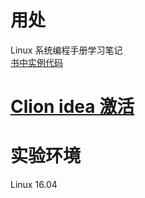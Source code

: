 # 用处
Linux 系统编程手册学习笔记  
[书中实例代码](http://www.man7.org/tlpi/code/online/all_files_by_chapter.html)

# [Clion idea 激活](https://www.jianshu.com/p/d4d6917125ba)

# 实验环境
Linux 16.04